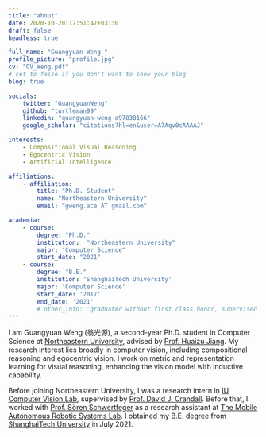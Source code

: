 ```yaml
---
title: "about"
date: 2020-10-20T17:51:47+03:30
draft: false
headless: true

full_name: "Guangyuan Weng "
profile_picture: "profile.jpg"
cv: "CV_Weng.pdf"
# set to false if you don't want to show your blog
blog: true

socials:
    twitter: "GuangyuanWeng"
    github: "turtleman99"
    linkedin: "guangyuan-weng-a97838166"
    google_scholar: "citations?hl=en&user=A7Aqv0cAAAAJ"

interests:
    - Compositional Visual Reasoning
    - Egocentric Vision
    - Artificial Intelligence

affiliations:
    - affiliation:
        title: "Ph.D. Student"
        name: "Northeastern University"
        email: "gweng.aca AT gmail.com"

academia:
    - course:
        degree: "Ph.D."
        institution:  "Northeastern University"
        major: "Computer Science"
        start_date: "2021"
    - course:
        degree: "B.E."
        institution: 'ShanghaiTech University'
        major: 'Computer Science'
        start_date: '2017'
        end_date: '2021'
        # other_info: 'graduated without first class honor, supervised by Prof. Very Cool!'
---
```


I am Guangyuan Weng (<font face=STKaiti>翁光源</font>), a second-year Ph.D. student in Computer Science at [Northeastern University][1], advised by [Prof. Huaizu Jiang][2]. My research interest lies broadly in computer vision, including compositional reasoning and egocentric vision. I work on metric and representation learning for visual reasoning, enhancing the vision model with inductive capability.


Before joining Northeastern University, I was a research intern in [IU Computer Vision Lab][3], supervised by [Prof. David J. Crandall][4]. Before that, I worked with [Prof. Sören Schwertfeger][5] as a research assistant at [The Mobile Autonomous Robotic Systems Lab][6]. I obtained my B.E. degree from [ShanghaiTech University][7] in July 2021.


[1]: https://www.northeastern.edu/
[2]: https://jianghz.me/
[3]: http://vision.soic.indiana.edu/
[4]: https://homes.luddy.indiana.edu/djcran/
[5]: https://robotics.shanghaitech.edu.cn/people/soeren
[6]: https://robotics.shanghaitech.edu.cn/
[7]: https://www.shanghaitech.edu.cn/eng/